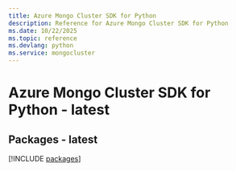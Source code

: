 ```yaml
---
title: Azure Mongo Cluster SDK for Python
description: Reference for Azure Mongo Cluster SDK for Python
ms.date: 10/22/2025
ms.topic: reference
ms.devlang: python
ms.service: mongocluster
---
```

# Azure Mongo Cluster SDK for Python - latest
## Packages - latest
[!INCLUDE [packages](mongo-cluster-index.md)]